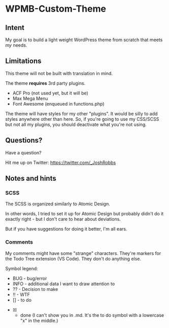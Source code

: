 # WPMB-Custom-Theme

## Intent
My goal is to build a light weight WordPress theme from scratch that meets *my* needs.

## Limitations
This theme will not be built with translation in mind.

The theme **requires** 3rd party plugins.
- ACF Pro (not used yet, but it will be)
- Max Mega Menu
- Font Awesome (enqueued in functions.php)

The theme will have styles for my other "plugins". It would be silly to add styles anywhere other than here. So, if you're going to use my CSS/SCSS but not all my plugins, you should deactivate what you're not using.

## Questions?

Have a question?

Hit me up on Twitter: https://twitter.com/_JoshRobbs

## Notes and hints

### SCSS
The SCSS is organized similarly to Atomic Design. 

In other words, I tried to set it up for Atomic Design but probably didn't do it exactly right - but I don't care to hear about deviations.

But if you have suggestions for doing it better, I'm all ears.

### Comments

My comments might have some "strange" characters. They're markers for the Todo Tree extension (VS Code). They don't do anything else.

Symbol legend:
 - BUG - bug/error
 - INFO - additional data I want to draw attention to
 - ?? - Decision to make
 - !! - WTF
 - [] - to do
 - [x] - done (I can't show you in .md. It's the to do symbol with a lowercase "x" in the middle.)